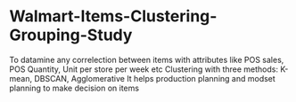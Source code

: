 # Walmart-Items-Clustering-Grouping-Study

To datamine any correlection between items with attributes like POS sales, POS Quantity, Unit per store per week etc
Clustering with three methods: K-mean, DBSCAN, Agglomerative
It helps production planning and modset planning to make decision on items
